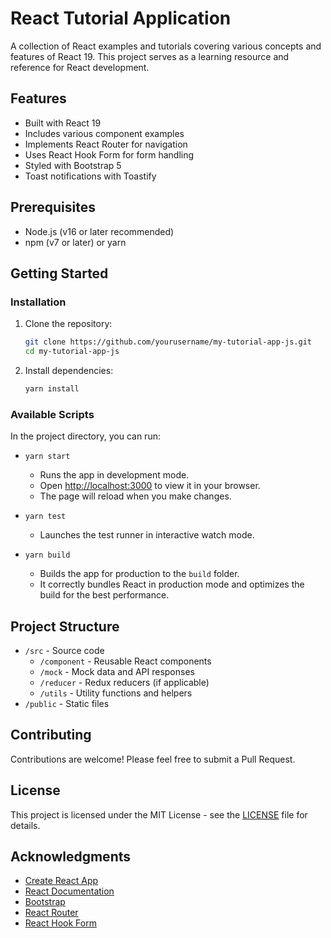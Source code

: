 # React Tutorial Application

A collection of React examples and tutorials covering various concepts and features of React 19. This project serves as a learning resource and reference for React development.

## Features

- Built with React 19
- Includes various component examples
- Implements React Router for navigation
- Uses React Hook Form for form handling
- Styled with Bootstrap 5
- Toast notifications with Toastify

## Prerequisites

- Node.js (v16 or later recommended)
- npm (v7 or later) or yarn

## Getting Started

### Installation

1. Clone the repository:
   ```bash
   git clone https://github.com/yourusername/my-tutorial-app-js.git
   cd my-tutorial-app-js
   ```

2. Install dependencies:
   ```bash
   yarn install
   ```

### Available Scripts

In the project directory, you can run:

- `yarn start`
  - Runs the app in development mode.
  - Open [http://localhost:3000](http://localhost:3000) to view it in your browser.
  - The page will reload when you make changes.

- `yarn test`
  - Launches the test runner in interactive watch mode.

- `yarn build`
  - Builds the app for production to the `build` folder.
  - It correctly bundles React in production mode and optimizes the build for the best performance.

## Project Structure

- `/src` - Source code
  - `/component` - Reusable React components
  - `/mock` - Mock data and API responses
  - `/reducer` - Redux reducers (if applicable)
  - `/utils` - Utility functions and helpers
- `/public` - Static files

## Contributing

Contributions are welcome! Please feel free to submit a Pull Request.

## License

This project is licensed under the MIT License - see the [LICENSE](LICENSE) file for details.

## Acknowledgments

- [Create React App](https://create-react-app.dev/)
- [React Documentation](https://reactjs.org/)
- [Bootstrap](https://getbootstrap.com/)
- [React Router](https://reactrouter.com/)
- [React Hook Form](https://react-hook-form.com/)
